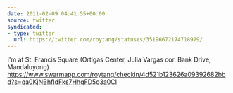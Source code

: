 ```yaml
---
date: 2011-02-09 04:41:55+00:00
source: twitter
syndicated:
- type: twitter
  url: https://twitter.com/roytang/statuses/35196672174718979/
---
```


I'm at St. Francis Square (Ortigas Center, Julia Vargas cor. Bank Drive, Mandaluyong) https://www.swarmapp.com/roytang/checkin/4d521b123626a09392682bbd?s=qa0KjNBhfIdFks7HhqFD5o3a0CI